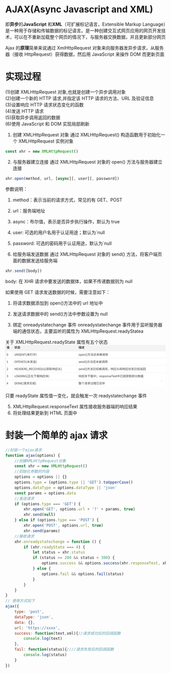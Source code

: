 # AJAX(Async Javascript and XML)

即**异步**的**JavaScript** 和**XML**（可扩展标记语言，Extensible Markup Language）是一种用于存储和传输数据的标记语言。是一种创建交互式网页应用的网页开发技术，可以在不重新加载整个网页的情况下，与服务器交换数据，并且更新部分网页

Ajax 的**原理**简单来说通过 XmlHttpRequest 对象来向服务器发异步请求，从服务器（接收 HttpRequest）获得数据，然后用 JavaScript 来操作 DOM 而更新页面

# 实现过程

(1)创建 XMLHttpRequest 对象,也就是创建一个异步调用对象  
(2)创建一个新的 HTTP 请求,并指定该 HTTP 请求的方法、URL 及验证信息  
(3)设置响应 HTTP 请求状态变化的函数  
(4)发送 HTTP 请求  
(5)获取异步调用返回的数据  
(6)使用 JavaScript 和 DOM 实现局部刷新

1. 创建 XMLHttpRequest 对象
   通过 XMLHttpRequest() 构造函数用于初始化一个 XMLHttpRequest 实例对象

```javascript
const xhr = new XMLHttpRequest()
```

2. 与服务器建立连接
   通过 XMLHttpRequest 对象的 open() 方法与服务器建立连接

```javascript
xhr.open(method, url, [async][, user][, password])
```

参数说明：

1.  method：表示当前的请求方式，常见的有 GET、POST
2.  url：服务端地址
3.  async：布尔值，表示是否异步执行操作，默认为 true
4.  user: 可选的用户名用于认证用途；默认为`null
5.  password: 可选的密码用于认证用途，默认为`null

6.  给服务端发送数据
    通过 XMLHttpRequest 对象的 send() 方法，将客户端页面的数据发送给服务端

```javascript
xhr.send([body])
```

body: 在 XHR 请求中要发送的数据体，如果不传递数据则为 null

如果使用 GET 请求发送数据的时候，需要注意如下：

1.  将请求数据添加到 open()方法中的 url 地址中
2.  发送请求数据中的 send()方法中参数设置为 null

3.  绑定 onreadystatechange 事件
    onreadystatechange 事件用于监听服务器端的通信状态，主要监听的属性为 XMLHttpRequest.readyStatea

关于 XMLHttpRequest.readyState 属性有五个状态
![五个状态](../img/readystate.png)

只要 readyState 属性值一变化，就会触发一次 readystatechange 事件

5. XMLHttpRequest.responseText 属性接收服务器端的响应结果
6. 将处理结果更新到 HTML 页面中

# 封装一个简单的 ajax 请求

```javascript
//封装一个ajax请求
function ajax(options) {
    //创建XMLHttpRequest对象
    const xhr = new XMLHttpRequest()
    //初始化参数的内容
    options = options || {}
    options.type = (options.type || 'GET').toUpperCase()
    options.dataType = options.dataType || 'json'
    const params = options.data
    //发送请求
    if (options.type === 'GET') {
        xhr.open('GET', options.url + '?' + params, true)
        xhr.send(null)
    } else if (options.type === 'POST') {
        xhr.open('POST', options.url, true)
        xhr.send(params)
    //接收请求
    xhr.onreadystatechange = function () {
        if (xhr.readyState === 4) {
            let status = xhr.status
            if (status >= 200 && status < 300) {
                options.success && options.success(xhr.responseText, xhr.responseXML)
            } else {
                options.fail && options.fail(status)
            }
        }
    }
}
// 使用方式如下
ajax({
    type: 'post',
    dataType: 'json',
    data: {},
    url: 'https://xxxx',
    success: function(text,xml){//请求成功后的回调函数
        console.log(text)
    },
    fail: function(status){////请求失败后的回调函数
        console.log(status)
    }
})
```
